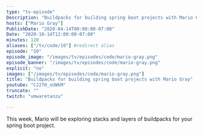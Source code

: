 ```yaml
---
type: "tv-episode"
Description: "Buildpacks for building spring boot projects with Mario Gray"
hosts: ["Mario Gray"]
PublishDate: "2020-04-14T00:00:00-07:00"
Date: "2020-10-14T12:00:00-07:00"
minutes: 120
aliases: ["/tv/code/10"] #redirect alias
episode: "10"
episode_image: "/images/tv/episodes/code/mario-gray.png"
episode_banner: "/images/tv/episodes/code/mario-gray.png"
explicit: "no"
images: ["/images/tv/episodes/code/mario-gray.png"]
title: "Buildpacks for building spring boot projects with Mario Gray"
youtube: "CJ27H_oUWkM"
truncate: ""
twitch: "vmwaretanzu"

---
```


This week, Mario will be exploring stacks and layers of buildpacks for your spring boot project.